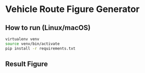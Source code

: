 # Vehicle Route Figure Generator

## How to run (Linux/macOS)

```bash
virtualenv venv
source venv/bin/activate
pip install -r requirements.txt
```

## Result Figure
